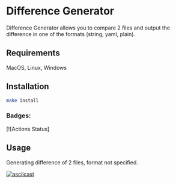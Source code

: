 # Difference Generator

Difference Generator allows you to compare 2 files and output the difference in one of the formats (string, yaml, plain).

## Requirements

MacOS, Linux, Windows

## Installation

```bash
make install
```

### Badges:
[![Actions Status]

## Usage
Generating difference of 2 files, format not specified.

[![asciicast](https://asciinema.org/a/kwurgqBe5Ft75vRurKAj5FDT2.svg)](https://asciinema.org/a/kwurgqBe5Ft75vRurKAj5FDT2)

